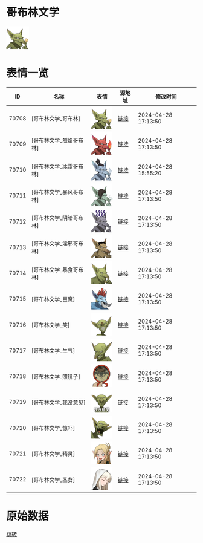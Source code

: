 # 哥布林文学

<img src="./cover.png" height="60" alt="cover" />

# 表情一览

|ID|名称|表情|源地址|修改时间|
|----|----|----|----|----|
|70708|[哥布林文学_哥布林]|<img src="./pic/070708_%5B哥布林文学_哥布林%5D.png" height="60" alt="哥布林"/>|[链接](https://i0.hdslb.com/bfs/garb/b302ed6f15fa83ffd1a92371e74ed72d08ab8ce6.png)|2024-04-28 17:13:50|
|70709|[哥布林文学_烈焰哥布林]|<img src="./pic/070709_%5B哥布林文学_烈焰哥布林%5D.png" height="60" alt="烈焰哥布林"/>|[链接](https://i0.hdslb.com/bfs/garb/71d41844f935bbd8396f8ec8095825ce375a79a3.png)|2024-04-28 17:13:50|
|70710|[哥布林文学_冰霜哥布林]|<img src="./pic/070710_%5B哥布林文学_冰霜哥布林%5D.png" height="60" alt="冰霜哥布林"/>|[链接](https://i0.hdslb.com/bfs/garb/8e4917c6443de656760aeab13453427783675f6b.png)|2024-04-28 15:55:20|
|70711|[哥布林文学_暴风哥布林]|<img src="./pic/070711_%5B哥布林文学_暴风哥布林%5D.png" height="60" alt="暴风哥布林"/>|[链接](https://i0.hdslb.com/bfs/garb/6f9a84ab131607c41fcdfffbffa8cd305ed69cad.png)|2024-04-28 17:13:50|
|70712|[哥布林文学_阴暗哥布林]|<img src="./pic/070712_%5B哥布林文学_阴暗哥布林%5D.png" height="60" alt="阴暗哥布林"/>|[链接](https://i0.hdslb.com/bfs/garb/421dd219a00f3b16dccbef3eb8e05015236809c0.png)|2024-04-28 17:13:50|
|70713|[哥布林文学_淫邪哥布林]|<img src="./pic/070713_%5B哥布林文学_淫邪哥布林%5D.png" height="60" alt="淫邪哥布林"/>|[链接](https://i0.hdslb.com/bfs/garb/386fb5716928759aa936560348116db1ef47db5f.png)|2024-04-28 17:13:50|
|70714|[哥布林文学_暴食哥布林]|<img src="./pic/070714_%5B哥布林文学_暴食哥布林%5D.png" height="60" alt="暴食哥布林"/>|[链接](https://i0.hdslb.com/bfs/garb/13877db71cbb17c7c765ca65c36928397899f73e.png)|2024-04-28 17:13:50|
|70715|[哥布林文学_巨魔]|<img src="./pic/070715_%5B哥布林文学_巨魔%5D.png" height="60" alt="巨魔"/>|[链接](https://i0.hdslb.com/bfs/garb/99e49ba7266486cb8bec30039b3b714281abdadd.png)|2024-04-28 17:13:50|
|70716|[哥布林文学_笑]|<img src="./pic/070716_%5B哥布林文学_笑%5D.png" height="60" alt="笑"/>|[链接](https://i0.hdslb.com/bfs/garb/a53592c1c228d432fe3887e0610310611e1657e4.png)|2024-04-28 17:13:50|
|70717|[哥布林文学_生气]|<img src="./pic/070717_%5B哥布林文学_生气%5D.png" height="60" alt="生气"/>|[链接](https://i0.hdslb.com/bfs/garb/0f5086039f0fec1fed30c383c1057fcf69524be7.png)|2024-04-28 17:13:50|
|70718|[哥布林文学_照镜子]|<img src="./pic/070718_%5B哥布林文学_照镜子%5D.png" height="60" alt="照镜子"/>|[链接](https://i0.hdslb.com/bfs/garb/0e36eda5483f5ce71b873c1a6646554cb3a40f2b.png)|2024-04-28 17:13:50|
|70719|[哥布林文学_我没意见]|<img src="./pic/070719_%5B哥布林文学_我没意见%5D.png" height="60" alt="我没意见"/>|[链接](https://i0.hdslb.com/bfs/garb/85ed79768576276238581c7921675927f6641aa0.png)|2024-04-28 17:13:50|
|70720|[哥布林文学_惊吓]|<img src="./pic/070720_%5B哥布林文学_惊吓%5D.png" height="60" alt="惊吓"/>|[链接](https://i0.hdslb.com/bfs/garb/afaed5fd9b1732dc9162b2d2c5f32921da7d2112.png)|2024-04-28 17:13:50|
|70721|[哥布林文学_精灵]|<img src="./pic/070721_%5B哥布林文学_精灵%5D.png" height="60" alt="精灵"/>|[链接](https://i0.hdslb.com/bfs/garb/7f633a5df9fdbbd02c701b14302012a48282434c.png)|2024-04-28 17:13:50|
|70722|[哥布林文学_圣女]|<img src="./pic/070722_%5B哥布林文学_圣女%5D.png" height="60" alt="圣女"/>|[链接](https://i0.hdslb.com/bfs/garb/8ef821d753b8b9ed6b897d6e06268c7e719f5bf5.png)|2024-04-28 17:13:50|

# 原始数据

[跳转](./raw.json)

